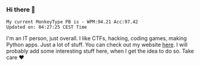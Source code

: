 ### Hi there 👋
<!-- PB START -->
```
My current MonkeyType PB is - WPM:94.21 Acc:97.42
Updated on: 04:27:25 CEST Time
```
<!-- PB END -->
I'm an IT person, just overall. I like CTFs, hacking, coding games, making Python apps. Just a lot of stuff.
You can check out my website [here](https://skill3472.github.io/).
I will probably add some interesting stuff here, when I get the idea to do so. Take care ❤️
